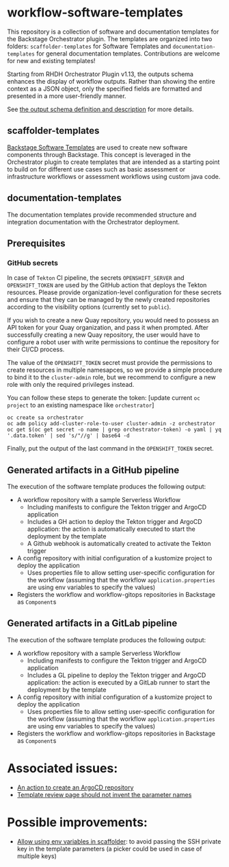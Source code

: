 # workflow-software-templates

This repository is a collection of software and documentation templates for the Backstage Orchestrator plugin. The templates are organized into two folders: `scaffolder-templates` for Software Templates and `documentation-templates` for general documentation templates. Contributions are welcome for new and existing templates!

Starting from RHDH Orchestrator Plugin v1.13, the outputs schema enhances the display of workflow outputs. Rather than showing the entire context as a JSON object, only the specified fields are formatted and presented in a more user-friendly manner.

See [the output schema definition and description](https://github.com/rhdhorchestrator/serverless-workflows/blob/main/best-practices.md#workflow-output-schema) for more details.

## scaffolder-templates

[Backstage Software Templates](https://backstage.io/docs/features/software-templates/) are used to create new software components through Backstage. This concept is leveraged in the Orchestrator plugin to create templates that are intended as a starting point to build on for different use cases such as basic assessment or infrastructure workflows or assessment workflows using custom java code.

## documentation-templates

The documentation templates provide recommended structure and integration documentation with the Orchestrator deployment.

## Prerequisites
### GitHub secrets
In case of `Tekton` CI pipeline, the secrets `OPENSHIFT_SERVER` and `OPENSHIFT_TOKEN` are used by the GitHub action that deploys the Tekton
resources. Please provide organization-level configuration for these secrets and ensure that they can be managed by the newly created repositories according to the visibility options (currently set to `public`).

If you wish to create a new Quay repository, you would need to possess an API token for your Quay organization, and pass it when prompted.
After successfully creating a new Quay repository, the user would have to configure a robot user with write permissions to continue the repository for their CI/CD process.


The value of the `OPENSHIFT_TOKEN` secret must provide the permissions to create resources in multiple namesapces, so we provide a simple procedure to
bind it to the `cluster-admin` role, but we recommend to configure a new role with only the required privileges instead.

You can follow these steps to generate the token:
[update current `oc project` to an existing namespace like `orchestrator`]
```
oc create sa orchestrator
oc adm policy add-cluster-role-to-user cluster-admin -z orchestrator
oc get $(oc get secret -o name | grep orchestrator-token) -o yaml | yq '.data.token' | sed 's/"//g' | base64 -d
```
Finally, put the output of the last command in the `OPENSHIFT_TOKEN` secret.

## Generated artifacts in a GitHub pipeline
The execution of the software template produces the following output:
* A workflow repository with a sample Serverless Workflow
  * Including manifests to configure the Tekton trigger and ArgoCD application
  * Includes a GH action to deploy the Tekton trigger and ArgoCD application: the action is automatically executed to start the deployment by the template
  * A Github webhook is automatically created to activate the Tekton trigger
* A config repository with initial configuration of a kustomize project to deploy the application
  * Uses properties file to allow setting user-specific configuration for the workflow (assuming that the workflow `application.properties` are using
  env variables to specify the values)
* Registers the workflow and workflow-gitops repositories in Backstage as `Component`s

## Generated artifacts in a GitLab pipeline
The execution of the software template produces the following output:
* A workflow repository with a sample Serverless Workflow
  * Including manifests to configure the Tekton trigger and ArgoCD application
  * Includes a GL pipeline to deploy the Tekton trigger and ArgoCD application: the action is executed by a GitLab runner to start the deployment by the template
* A config repository with initial configuration of a kustomize project to deploy the application
  * Uses properties file to allow setting user-specific configuration for the workflow (assuming that the workflow `application.properties` are using
  env variables to specify the values)
* Registers the workflow and workflow-gitops repositories in Backstage as `Component`s

# Associated issues:
* [An action to create an ArgoCD repository](https://github.com/RoadieHQ/roadie-backstage-plugins/issues/1298)
* [Template review page should not invent the parameter names](https://github.com/backstage/backstage/issues/23794)

# Possible improvements:
* [Allow using env variables in scaffolder](https://github.com/backstage/backstage/issues/17208#issuecomment-1497474223):
  to avoid passing the SSH private key in the template parameters (a picker could be used in case of multiple keys)
